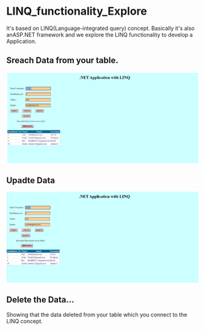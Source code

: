 # LINQ_functionality_Explore
It's based on LINQ(Language-integrated query) concept. Basically it's also anASP.NET framework and we explore the LINQ functionality to develop a Application.

## Sreach Data from your table.
<img src="https://github.com/RiyaShah08/LINQ_functionality_Explorecode/blob/main/outout/search.PNG">
<br>

## Upadte Data 
<img src="https://github.com/RiyaShah08/LINQ_functionality_Explorecode/blob/main/outout/update.PNG">
<br>

## Delete the Data...
Showing that the data deleted from your table which you connect to the LINQ concept.
<ig src="https://github.com/RiyaShah08/LINQ_functionality_Explorecode/blob/main/outout/delete.PNG">
<br>
